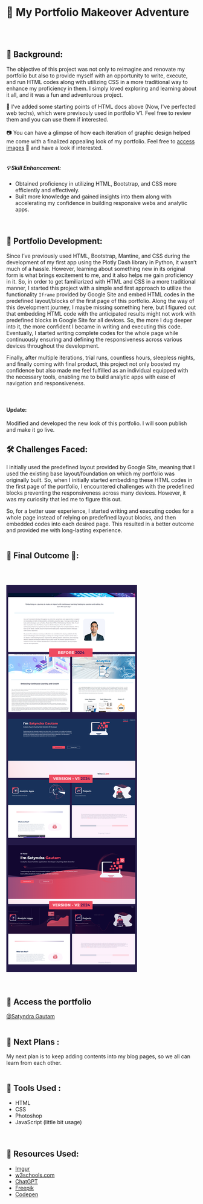# 🎨 My Portfolio Makeover Adventure
<br><br>

## 🌟 Background:
The objective of this project was not only to reimagine and renovate my portfolio but also to provide myself with an opportunity to write, execute, and run HTML codes 
along with utilizing CSS in a more traditional way to enhance my proficiency in them. I simply loved exploring and learning about it all, and it was a fun and adventurous project.

📁 I've added some starting points of HTML docs above (Now, I've perfected web techs), which were previsouly used in portfolio V1. Feel free to review them and you can use them if interested.<br><br>
📷 You can have a glimpse of how each iteration of graphic design helped me come with a finalized appealing look of my portfolio. Feel free to [access images](https://imgur.com/a/oVnPeqP) 🔗 and have a look if interested. 
<br><br>

##### 💡 Skill Enhancement:
* Obtained proficiency in utilizing HTML, Bootstrap, and CSS more efficiently and effectively.
* Built more knowledge and gained insights into them along with accelerating my confidence in building responsive webs and analytic apps.
<br><br><br>

## 🚀 Portfolio Development:
Since I’ve previously used HTML, Bootstrap, Mantine, and CSS during the development of my first app using the Plotly Dash library in Python, it wasn’t much of a hassle. 
However, learning about something new in its original form is what brings excitement to me, and it also helps me gain proficiency in it. So, in order to get 
familiarized with HTML and CSS in a more traditional manner, I started this project with a simple and first approach to utilize 
the functionality `Iframe` provided by Google Site and embed HTML codes in the predefined layout/blocks of the first page of this portfolio. Along the way 
of this development journey, I maybe missing something here, but I figured out that embedding HTML code with the anticipated results might not work with predefined
blocks in Google Site for all devices. So, the more I dug deeper into it, the more confident I became in writing and executing this code. 
Eventually, I started writing complete codes for the whole page while continuously ensuring and defining the responsiveness across various devices throughout the development.

Finally, after multiple iterations, trial runs, countless hours, sleepless nights, and finally coming with final product, this project not only boosted my confidence but also made me feel 
fulfilled as an individual equipped with the necessary tools, enabling me to build analytic apps with ease of navigation and responsiveness.
<br><br><br>

#### Update: 
Modified and developed the new look of this portfolio. I will soon publish and make it go live.  

## 🛠️ Challenges Faced:
I initially used the predefined layout provided by Google Site, meaning that I used the existing base layout/foundation on which my portfolio was originally built. 
So, when I initially started embedding these HTML codes in the first page of the portfolio, I encountered challenges with the predefined blocks preventing the 
responsiveness across many devices. However, it was my curiosity that led me to figure this out.

So, for a better user experience, I started writing and executing codes for a whole page instead of relying on predefined layout blocks, and then embedded codes into each desired page. This resulted in a better outcome and provided me with long-lasting experience.
<br><br>

## 🎉 Final Outcome 🎉: 
<br><br>

![New vs Old](https://github.com/satyndragautam/my-portfolio-makeover-adventure/blob/main/images/updated_img.png)
<br><br><br>

## 🔗 Access the portfolio 
[@Satyndra Gautam](https://sites.google.com/view/gautamsatyndra/about-me)
<br><br>

## 🎯 Next Plans : 
My next plan is to keep adding contents into my blog pages, so we all can learn from each other. 
<br><br>

## 🧰 Tools Used : 
* HTML
* CSS
* Photoshop
* JavaScript (little bit usage) 
<br><br><br>

## 📝 Resources Used: 
* [Imgur](https://imgur.com/)
* [w3schools.com](https://www.w3schools.com/)
* [ChatGPT](https://chat.openai.com/)
* [Freepik](https://www.freepik.com/)
* [Codepen](https://codepen.io/)

<br><br><br><br><br><br><br><br><br>
